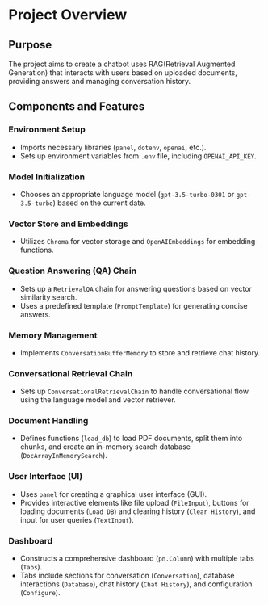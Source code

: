 # Project Overview

## Purpose
The project aims to create a chatbot uses RAG(Retrieval Augmented Generation) that interacts with users based on uploaded documents, providing answers and managing conversation history.

## Components and Features

### Environment Setup
- Imports necessary libraries (`panel`, `dotenv`, `openai`, etc.).
- Sets up environment variables from `.env` file, including `OPENAI_API_KEY`.

### Model Initialization
- Chooses an appropriate language model (`gpt-3.5-turbo-0301` or `gpt-3.5-turbo`) based on the current date.

### Vector Store and Embeddings
- Utilizes `Chroma` for vector storage and `OpenAIEmbeddings` for embedding functions.

### Question Answering (QA) Chain
- Sets up a `RetrievalQA` chain for answering questions based on vector similarity search.
- Uses a predefined template (`PromptTemplate`) for generating concise answers.

### Memory Management
- Implements `ConversationBufferMemory` to store and retrieve chat history.

### Conversational Retrieval Chain
- Sets up `ConversationalRetrievalChain` to handle conversational flow using the language model and vector retriever.

### Document Handling
- Defines functions (`load_db`) to load PDF documents, split them into chunks, and create an in-memory search database (`DocArrayInMemorySearch`).

### User Interface (UI)
- Uses `panel` for creating a graphical user interface (GUI).
- Provides interactive elements like file upload (`FileInput`), buttons for loading documents (`Load DB`) and clearing history (`Clear History`), and input for user queries (`TextInput`).

### Dashboard
- Constructs a comprehensive dashboard (`pn.Column`) with multiple tabs (`Tabs`).
- Tabs include sections for conversation (`Conversation`), database interactions (`Database`), chat history (`Chat History`), and configuration (`Configure`).



